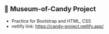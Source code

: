 ## :lollipop: Museum-of-Candy Project
* Practice for Bootstrap and HTML, CSS
* netlify link: https://candy-project.netlify.app/
